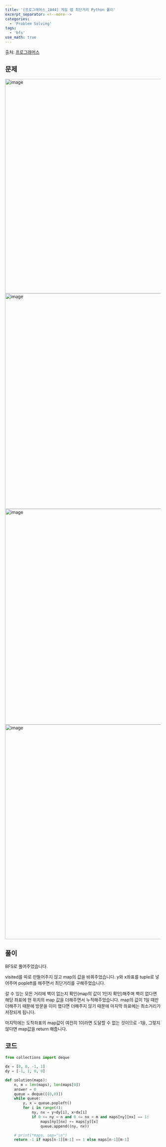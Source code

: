 ```yaml
---
title: '[프로그래머스_1844] 게임 맵 최단거리 Python 풀이'
excerpt_separator: <!--more-->
categories:
  - 'Problem Solving'
tags:
  - 'bfs'
use_math: true
---
```


출처: [프로그래머스](https://programmers.co.kr/learn/courses/30/lessons/1844)

## 문제

<img width="692" alt="image" src="https://user-images.githubusercontent.com/59808674/180721418-59b93b5c-c17b-4a4a-9682-54241be92c0b.png">
<img width="696" alt="image" src="https://user-images.githubusercontent.com/59808674/180721546-06264be9-38ca-4bd9-bcc0-ac1b5b6e39e9.png">
<img width="696" alt="image" src="https://user-images.githubusercontent.com/59808674/180721637-4e6b6e5d-f5c1-4ea6-be9a-8404239306fb.png">
<img width="693" alt="image" src="https://user-images.githubusercontent.com/59808674/180721707-6d309859-2248-4319-8b24-620a009cae7f.png">

## 풀이

BFS로 풀어주었습니다.  

visited를 따로 만들어주지 않고 map의 값을 바꿔주었습니다. y와 x좌표를 tuple로 넣어주며 popleft를 해주면서 최단거리를 구해주었습니다.  

갈 수 있는 모든 거리에 벽이 없는지 확인(map의 값이 1인지 확인)해주며 벽이 없다면 해당 좌표에 현 위치의 map 값을 더해주면서 누적해주었습니다. map의 값이 1일 때만 더해주기 때문에 방문을 이미 했다면 더해주지 않기 때문에 마지막 좌표에는 최소거리가 저장되게 됩니다.

마지막에는 도착좌표의 map값이 여전히 1이라면 도달할 수 없는 것이므로 -1을, 그렇지 않다면 map값을 return 해줍니다.  

## 코드

```python
from collections import deque

dx = [0, 0, -1, 1]
dy = [-1, 1, 0, 0]

def solution(maps):
    n, m = len(maps), len(maps[0])
    answer = 0
    queue = deque([(0,0)])
    while queue:
        y, x = queue.popleft()
        for i in range(4):
            ny, nx = y+dy[i], x+dx[i]
            if 0 <= ny < n and 0 <= nx < m and maps[ny][nx] == 1:
                maps[ny][nx] += maps[y][x]
                queue.append((ny, nx))

    # print(*maps, sep="\n")
    return -1 if maps[n-1][m-1] == 1 else maps[n-1][m-1]
```
